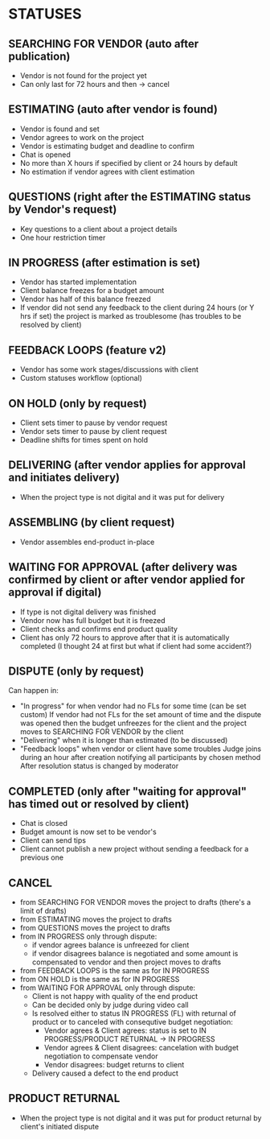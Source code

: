 # STATUSES

## SEARCHING FOR VENDOR (auto after publication)
- Vendor is not found for the project yet
- Can only last for 72 hours and then -> cancel

## ESTIMATING (auto after vendor is found)
- Vendor is found and set
- Vendor agrees to work on the project
- Vendor is estimating budget and deadline to confirm
- Chat is opened
- No more than X hours if specified by client or 24 hours by default
- No estimation if vendor agrees with client estimation

## QUESTIONS (right after the ESTIMATING status by Vendor's request)
- Key questions to a client about a project details
- One hour restriction timer

## IN PROGRESS (after estimation is set)
- Vendor has started implementation
- Client balance freezes for a budget amount
- Vendor has half of this balance freezed
- If vendor did not send any feedback to the client during 24 hours (or Y hrs if set) the project is marked as troublesome (has troubles to be resolved by client)

## FEEDBACK LOOPS (feature v2)
- Vendor has some work stages/discussions with client
- Custom statuses workflow (optional)

## ON HOLD (only by request)
- Client sets timer to pause by vendor request
- Vendor sets timer to pause by client request
- Deadline shifts for times spent on hold

## DELIVERING (after vendor applies for approval and initiates delivery)
- When the project type is not digital and it was put for delivery

## ASSEMBLING (by client request)
- Vendor assembles end-product in-place

## WAITING FOR APPROVAL (after delivery was confirmed by client or after vendor applied for approval if digital)
- If type is not digital delivery was finished
- Vendor now has full budget but it is freezed
- Client checks and confirms end product quality
- Client has only 72 hours to approve after that it is automatically completed
  (I thought 24 at first but what if client had some accident?)

## DISPUTE (only by request)
Can happen in:
- "In progress" for when vendor had no FLs for some time (can be set custom)
If vendor had not FLs for the set amount of time and the dispute was opened then the budget unfreezes for the client and the project moves to SEARCHING FOR VENDOR by the client
- "Delivering" when it is longer than estimated (to be discussed)
- "Feedback loops" when vendor or client have some troubles
Judge joins during an hour after creation notifying all participants by chosen method
After resolution status is changed by moderator

## COMPLETED (only after "waiting for approval" has timed out or resolved by client)
- Chat is closed
- Budget amount is now set to be vendor's
- Client can send tips
- Client cannot publish a new project without sending a feedback for a previous one

## CANCEL
- from SEARCHING FOR VENDOR moves the project to drafts (there's a limit of drafts)
- from ESTIMATING moves the project to drafts
- from QUESTIONS moves the project to drafts
- from IN PROGRESS only through dispute:
    - if vendor agrees balance is unfreezed for client
    - if vendor disagrees balance is negotiated and some amount is compensated to vendor and then project moves to drafts
- from FEEDBACK LOOPS is the same as for IN PROGRESS
- from ON HOLD is the same as for IN PROGRESS
- from WAITING FOR APPROVAL only through dispute:
    - Client is not happy with quality of the end product
    - Can be decided only by judge during video call
    - Is resolved either to status IN PROGRESS (FL) with returnal of product or to canceled with consequtive budget negotiation:
      - Vendor agrees & Client agrees: status is set to IN PROGRESS/PRODUCT RETURNAL -> IN PROGRESS
      - Vendor agrees & Client disagrees: cancelation with budget negotiation to compensate vendor
      - Vendor disagrees: budget returns to client
    - Delivery caused a defect to the end product

## PRODUCT RETURNAL
- When the project type is not digital and it was put for product returnal by client's initiated dispute
